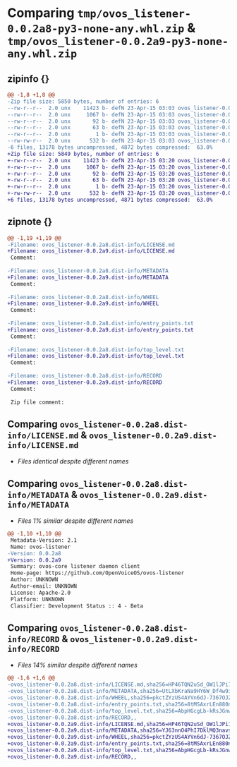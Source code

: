 # Comparing `tmp/ovos_listener-0.0.2a8-py3-none-any.whl.zip` & `tmp/ovos_listener-0.0.2a9-py3-none-any.whl.zip`

## zipinfo {}

```diff
@@ -1,8 +1,8 @@
-Zip file size: 5850 bytes, number of entries: 6
--rw-r--r--  2.0 unx    11423 b- defN 23-Apr-15 03:03 ovos_listener-0.0.2a8.dist-info/LICENSE.md
--rw-r--r--  2.0 unx     1067 b- defN 23-Apr-15 03:03 ovos_listener-0.0.2a8.dist-info/METADATA
--rw-r--r--  2.0 unx       92 b- defN 23-Apr-15 03:03 ovos_listener-0.0.2a8.dist-info/WHEEL
--rw-r--r--  2.0 unx       63 b- defN 23-Apr-15 03:03 ovos_listener-0.0.2a8.dist-info/entry_points.txt
--rw-r--r--  2.0 unx        1 b- defN 23-Apr-15 03:03 ovos_listener-0.0.2a8.dist-info/top_level.txt
--rw-rw-r--  2.0 unx      532 b- defN 23-Apr-15 03:03 ovos_listener-0.0.2a8.dist-info/RECORD
-6 files, 13178 bytes uncompressed, 4872 bytes compressed:  63.0%
+Zip file size: 5849 bytes, number of entries: 6
+-rw-r--r--  2.0 unx    11423 b- defN 23-Apr-15 03:20 ovos_listener-0.0.2a9.dist-info/LICENSE.md
+-rw-r--r--  2.0 unx     1067 b- defN 23-Apr-15 03:20 ovos_listener-0.0.2a9.dist-info/METADATA
+-rw-r--r--  2.0 unx       92 b- defN 23-Apr-15 03:20 ovos_listener-0.0.2a9.dist-info/WHEEL
+-rw-r--r--  2.0 unx       63 b- defN 23-Apr-15 03:20 ovos_listener-0.0.2a9.dist-info/entry_points.txt
+-rw-r--r--  2.0 unx        1 b- defN 23-Apr-15 03:20 ovos_listener-0.0.2a9.dist-info/top_level.txt
+-rw-rw-r--  2.0 unx      532 b- defN 23-Apr-15 03:20 ovos_listener-0.0.2a9.dist-info/RECORD
+6 files, 13178 bytes uncompressed, 4871 bytes compressed:  63.0%
```

## zipnote {}

```diff
@@ -1,19 +1,19 @@
-Filename: ovos_listener-0.0.2a8.dist-info/LICENSE.md
+Filename: ovos_listener-0.0.2a9.dist-info/LICENSE.md
 Comment: 
 
-Filename: ovos_listener-0.0.2a8.dist-info/METADATA
+Filename: ovos_listener-0.0.2a9.dist-info/METADATA
 Comment: 
 
-Filename: ovos_listener-0.0.2a8.dist-info/WHEEL
+Filename: ovos_listener-0.0.2a9.dist-info/WHEEL
 Comment: 
 
-Filename: ovos_listener-0.0.2a8.dist-info/entry_points.txt
+Filename: ovos_listener-0.0.2a9.dist-info/entry_points.txt
 Comment: 
 
-Filename: ovos_listener-0.0.2a8.dist-info/top_level.txt
+Filename: ovos_listener-0.0.2a9.dist-info/top_level.txt
 Comment: 
 
-Filename: ovos_listener-0.0.2a8.dist-info/RECORD
+Filename: ovos_listener-0.0.2a9.dist-info/RECORD
 Comment: 
 
 Zip file comment:
```

## Comparing `ovos_listener-0.0.2a8.dist-info/LICENSE.md` & `ovos_listener-0.0.2a9.dist-info/LICENSE.md`

 * *Files identical despite different names*

## Comparing `ovos_listener-0.0.2a8.dist-info/METADATA` & `ovos_listener-0.0.2a9.dist-info/METADATA`

 * *Files 1% similar despite different names*

```diff
@@ -1,10 +1,10 @@
 Metadata-Version: 2.1
 Name: ovos-listener
-Version: 0.0.2a8
+Version: 0.0.2a9
 Summary: ovos-core listener daemon client
 Home-page: https://github.com/OpenVoiceOS/ovos-listener
 Author: UNKNOWN
 Author-email: UNKNOWN
 License: Apache-2.0
 Platform: UNKNOWN
 Classifier: Development Status :: 4 - Beta
```

## Comparing `ovos_listener-0.0.2a8.dist-info/RECORD` & `ovos_listener-0.0.2a9.dist-info/RECORD`

 * *Files 14% similar despite different names*

```diff
@@ -1,6 +1,6 @@
-ovos_listener-0.0.2a8.dist-info/LICENSE.md,sha256=HP46TQN2uSd_OW1lJPi1TJ-SVSgLJXixGmY9C16CQJQ,11423
-ovos_listener-0.0.2a8.dist-info/METADATA,sha256=UtLXbKraNa9HY6W_Df4w9iCIbL7cKTv0YQ2r7m19E5c,1067
-ovos_listener-0.0.2a8.dist-info/WHEEL,sha256=pkctZYzUS4AYVn6dJ-7367OJZivF2e8RA9b_ZBjif18,92
-ovos_listener-0.0.2a8.dist-info/entry_points.txt,sha256=8tMSAxrLEn880nBqPzhc-m5nBAWp8UqLDMn_Kor3O6g,63
-ovos_listener-0.0.2a8.dist-info/top_level.txt,sha256=AbpHGcgLb-kRsJGnwFEktk7uzpZOCcBY74-YBdrKVGs,1
-ovos_listener-0.0.2a8.dist-info/RECORD,,
+ovos_listener-0.0.2a9.dist-info/LICENSE.md,sha256=HP46TQN2uSd_OW1lJPi1TJ-SVSgLJXixGmY9C16CQJQ,11423
+ovos_listener-0.0.2a9.dist-info/METADATA,sha256=YJ63nnO4PhI7DklMQ3navsmZi2Yjtig0ftMeqparQvA,1067
+ovos_listener-0.0.2a9.dist-info/WHEEL,sha256=pkctZYzUS4AYVn6dJ-7367OJZivF2e8RA9b_ZBjif18,92
+ovos_listener-0.0.2a9.dist-info/entry_points.txt,sha256=8tMSAxrLEn880nBqPzhc-m5nBAWp8UqLDMn_Kor3O6g,63
+ovos_listener-0.0.2a9.dist-info/top_level.txt,sha256=AbpHGcgLb-kRsJGnwFEktk7uzpZOCcBY74-YBdrKVGs,1
+ovos_listener-0.0.2a9.dist-info/RECORD,,
```

